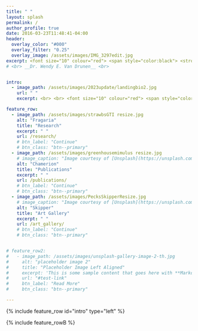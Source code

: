 ```yaml
---
title: " "
layout: splash
permalink: /
author_profile: true
date: 2016-03-23T11:48:41-04:00
header:
  overlay_color: "#000"
  overlay_filter: "0.25"
  overlay_image: /assets/images/IMG_3297edit.jpg
excerpt: <font size="10" colour="red"> <span style="color:black"> <strong> <em>Hello!</em> </strong> </span> </font> <br> Evolutionary Ecologist, PhD <br> Botanical & Natural History Artist
# <br> __Dr. Wendy E. Van Drunen__ <br>


intro:
  - image_path: /assets/images/2023update/landingbio2.jpg
    url: " "
    excerpt: <br> <br> <font size="10" colour="red"> <span style="color:black"> <strong> <em>Hello!</em> </strong> </span> </font> <br> <br> Nice to meet you! I'm Wendy, an evolutionary ecologist and botanical/natural history artist. <br> <br> <br> Since I was young, I've always loved both science and art. <br> <br> But, as is the case for so many of us, in university I ended up pursuing science. I graduated with a B.Sc. joint major in Physics & Biology. What an odd combination! Well, I started out as a physics major, then in my third year realized that every elective I took was biology. Then I took a course on plant evolution, and that was it. I was hooked on plants. <br> <br> I went on to complete my M.Sc. at Trent University studying the evolution of plant reproductive strategies, and then a PhD at the University of Guelph where I got into the wonderful world of polyploid ecology and evolution. From there it was on to Kingston Ontario for a two-year postdoctoral fellowship at Queen's University, followed by another postdoc position at the University of Toronto Mississauga. If you'd like to know more about my academic work, you can read more on the Research and Publications pages. <br> <br> By this time my art had fallen by the wayside for nearly 15 years. But following some big life upsets and changes in 2021, I suddenly felt the urge to start painting again. I picked up my first set of watercolours, and what better to paint than my lovely plants? Here I discovered that botanical illustration was indeed A Thing, and I enrolled in an online certificate course by the Royal Botanic Gardens Edinburgh. <br> <br> And so began the next chapter of my life. I am still on a journey to find out where to go from here, and how I can satisfy both my scientific and artistic sides. For now, I am creating artwork in which I emphasize the ecological and evolutionary stories of plants. I love to be able to use my paintings for science communication, to raise awareness of the central role that plants play in both natural ecosystems and in human society. Plants are always shaping our world around us, though we may not always realize it, and I aim to highlight the personal connections we all have with plants in our everyday lives. Check out some of my work on the Art Gallery page! <br> <br>  

feature_row:
  - image_path: /assets/images/strawbsGTI resize.jpg
    alt: "Fragaria"
    title: "Research"
    excerpt: " "
    url: /research/
    # btn_label: "Continue"
    # btn_class: "btn--primary"
  - image_path: /assets/images/greenhousemimulus resize.jpg
    # image_caption: "Image courtesy of [Unsplash](https://unsplash.com/)"
    alt: "Chamerion"
    title: "Publications"
    excerpt: " "
    url: /publications/
    # btn_label: "Continue"
    # btn_class: "btn--primary"
  - image_path: /assets/images/PecksSkipperResize.jpg
    # image_caption: "Image courtesy of [Unsplash](https://unsplash.com/)"
    alt: "Skipper"
    title: "Art Gallery"
    excerpt: " "
    url: /art_gallery/
    # btn_label: "Continue"
    # btn_class: "btn--primary"


# feature_row2:
#   - image_path: /assets/images/unsplash-gallery-image-2-th.jpg
#     alt: "placeholder image 2"
#     title: "Placeholder Image Left Aligned"
#     excerpt: 'This is some sample content that goes here with **Markdown** formatting. Left aligned with `type="left"`'
#     url: "#test-link"
#     btn_label: "Read More"
#     btn_class: "btn--primary"

---
```


{% include feature_row id="intro" type="left" %}

{% include feature_rowB %}

<!-- {% include figure image_path="/assets/images/20201028_094702_HDR (2).jpg" caption="This is a figure caption." %}

{% include feature_row id="feature_row2" type="left" %}

{% include feature_row id="feature_row3" type="right" %}

{% include feature_row id="feature_row4" type="center" %} -->
